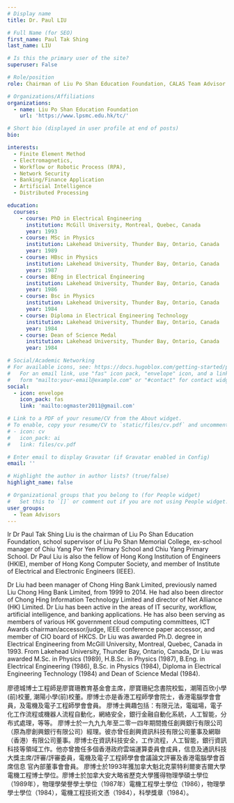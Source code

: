 ```yaml
---
# Display name
title: Dr. Paul LIU  

# Full Name (for SEO)
first_name: Paul Tak Shing
last_name: LIU

# Is this the primary user of the site?
superuser: False

# Role/position
role: Chairman of Liu Po Shan Education Foundation, CALAS Team Advisor

# Organizations/Affiliations
organizations:
  - name: Liu Po Shan Education Foundation
    url: 'https://www.lpsmc.edu.hk/tc/'

# Short bio (displayed in user profile at end of posts)
bio: 

interests:
  - Finite Element Method
  - Electromagnetics, 
  - Workflow or Robotic Process (RPA),
  - Network Security
  - Banking/Finance Application
  - Artificial Intelligence
  - Distributed Processing

education:
  courses:
    - course: PhD in Electrical Engineering
      institution: McGill University, Montreal, Quebec, Canada
      year: 1993
    - course: MSc in Physics
      institution: Lakehead University, Thunder Bay, Ontario, Canada
      year: 1989
    - course: HBsc in Physics
      institution: Lakehead University, Thunder Bay, Ontario, Canada
      year: 1987
    - course: BEng in Electrical Engineering 
      institution: Lakehead University, Thunder Bay, Ontario, Canada
      year: 1986
    - course: Bsc in Physics 
      institution: Lakehead University, Thunder Bay, Ontario, Canada
      year: 1984
    - course: Diploma in Electrical Engineering Technology
      institution: Lakehead University, Thunder Bay, Ontario, Canada
      year: 1984
    - course: Dean of Science Medal
      institution: Lakehead University, Thunder Bay, Ontario, Canada
      year: 1984     

# Social/Academic Networking
# For available icons, see: https://docs.hugoblox.com/getting-started/page-builder/#icons
#   For an email link, use "fas" icon pack, "envelope" icon, and a link in the
#   form "mailto:your-email@example.com" or "#contact" for contact widget.
social:
  - icon: envelope
    icon_pack: fas
    link: 'mailto:ogmaster2011@gmail.com'   

# Link to a PDF of your resume/CV from the About widget.
# To enable, copy your resume/CV to `static/files/cv.pdf` and uncomment the lines below.
# - icon: cv
#   icon_pack: ai
#   link: files/cv.pdf

# Enter email to display Gravatar (if Gravatar enabled in Config)
email: ''

# Highlight the author in author lists? (true/false)
highlight_name: false

# Organizational groups that you belong to (for People widget)
#   Set this to `[]` or comment out if you are not using People widget.
user_groups:
  - Team Advisors
---
```


Ir Dr Paul Tak Shing Liu is the chairman of Liu Po Shan Education Foundation, school supervisor of Liu Po Shan Memorial College, ex-school manager of Chiu Yang Por Yen Primary School and Chiu Yang Primary School. Dr Paul Liu is also the fellow of Hong Kong Institution of Engineers (HKIE), member of Hong Kong Computer Society, and member of Institute of Electrical and Electronic Engineers (IEEE).

Dr Liu had been manager of Chong Hing Bank Limited, previously named Liu Chong Hing Bank Limited, from 1999 to 2014. He had also been director of Chong Hing Information Technology Limited and director of Net Alliance (HK) Limited. Dr Liu has been active in the areas of IT security, workflow, artificial intelligence, and banking applications. He has also been serving as members of various HK government cloud computing committees, ICT Awards chairman/accessor/judge, IEEE conference paper accessor, and member of CIO board of HKCS. Dr Liu was awarded Ph.D. degree in Electrical Engineering from McGill University, Montreal, Quebec, Canada in 1993. From Lakehead University, Thunder Bay, Ontario, Canada, Dr Liu was awarded M.Sc. in Physics (1989), H.B.Sc. in Physics (1987), B.Eng. in Electrical Engineering (1986), B.Sc. in Physics (1984), Diploma in Electrical Engineering Technology (1984) and Dean of Science Medal (1984).

廖德城博士工程師是廖寶珊教育基金會主席，廖寶珊紀念書院校監，潮陽百欣小學(前)校董, 潮陽小學(前)校董。廖博士亦是香港工程師學會院士，香港電腦學會會員，及電機及電子工程師學會會員。
廖博士興趣包括：有限元法，電磁場，電子化工作流程或機器人流程自動化，網絡安全，銀行金融自動化系統，人工智能，分布式處理，等等。
廖博士於一九九九年至二零一四年期間擔任創興銀行有限公司（原為廖創興銀行有限公司）經理。彼亦曾任創興資訊科技有限公司董事及網聯（香港）有限公司董事。廖博士在資訊科技安全，工作流程，人工智能，銀行資訊科技等領域工作。他亦曾擔任多個香港政府雲端運算委員會成員，信息及通訊科技大獎主席/評審/評審委員，電機及電子工程師學會會議論文評審及香港電腦學會首席信息
官內部董事會會員。
廖博士於1993年獲加拿大魁北克蒙特利爾麥吉爾大學電機工程博士學位。廖博士於加拿大安大略省歷克大學獲得物理學碩士學位（1989年），物理學榮譽學士學位（1987年）電機工程學士學位（1986），物理學學士學位（1984），電機工程技術文憑（1984），科學獎章（1984）。